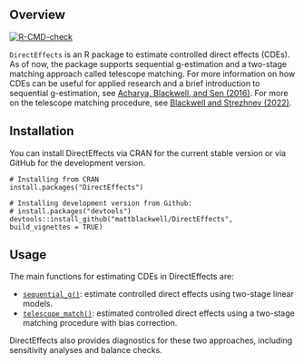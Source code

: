 ## Overview

  <!-- badges: start -->
  [![R-CMD-check](https://github.com/mattblackwell/DirectEffects/workflows/R-CMD-check/badge.svg)](https://github.com/mattblackwell/DirectEffects/actions)
  <!-- badges: end -->

`DirectEffects` is an R package to estimate controlled direct effects (CDEs). As of now, the package supports sequential g-estimation and a two-stage matching approach called telescope matching. For more information on how CDEs can be useful for applied research and a brief introduction to sequential g-estimation, see [Acharya, Blackwell, and Sen (2016)][de-paper]. For more on the telescope matching procedure, see  [Blackwell and Strezhnev (2022)][tm-paper]. 


## Installation

You can install DirectEffects via CRAN for the current stable version or via GitHub for the development version. 

```{r}
# Installing from CRAN
install.packages("DirectEffects")

# Installing development version from Github:
# install.packages("devtools")
devtools::install_github("mattblackwell/DirectEffects", build_vignettes = TRUE)
```

## Usage

The main functions for estimating CDEs in DirectEffects are:

- [`sequential_g()`](articles/DirectEffects.html): estimate controlled direct effects using two-stage linear models. 
- [`telescope_match()`](articles/telescope_matching.html): estimated controlled direct effects using a two-stage matching procedure with bias correction. 

DirectEffects also provides diagnostics for these two approaches, including sensitivity analyses and balance checks. 

[de-paper]: http://www.mattblackwell.org/files/papers/direct-effects.pdf
[tm-paper]: https://www.mattblackwell.org/files/papers/telescope_matching.pdf
